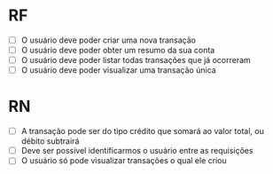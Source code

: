 # RF

-[ ] O usuário deve poder criar uma nova transação
-[ ] O usuário deve poder obter um resumo da sua conta
-[ ] O usuário deve poder listar todas transações que já ocorreram
-[ ] O usuário deve poder visualizar uma transação única

# RN

-[ ] A transação pode ser do tipo crédito que somará ao valor total, ou débito subtrairá
-[ ] Deve ser possível identificarmos o usuário entre as requisições
-[ ] O usuário só pode visualizar transações o qual ele criou
